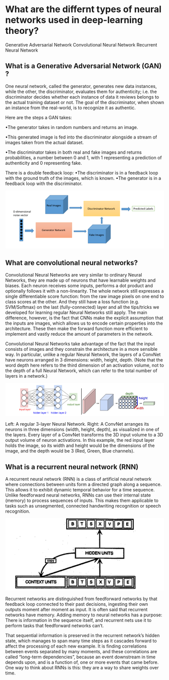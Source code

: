 # What are the differnt types of neural networks used in deep-learning theory? 

Generative Adversarial Network 
Convolutional Neural Network 
Recurrent Neural Network 


## What is a Generative Adversarial Network (GAN) ? 

One neural network, called the generator, generates new data instances, while the other, the discriminator, evaluates them for authenticity; i.e. the discriminator decides whether each instance of data it reviews belongs to the actual training dataset or not. The goal of the discriminator, when shown an instance from the real-world, is to recognize it as authentic.

Here are the steps a GAN takes:

•The generator takes in random numbers and returns an image.

•This generated image is fed into the discriminator alongside a stream of images taken from the actual dataset.

•The discriminator takes in both real and fake images and returns probabilities, a number between 0 and 1, with 1 
representing a prediction of authenticity and 0 representing fake.

There is a double feedback loop: 
•The discriminator is in a feedback loop with the ground truth of the images, which is known.
•The generator is in a feedback loop with the discriminator.

![alt text](/Report_1/Project_related_Background_and_Research_Review/picture_of_GAN_loop.PNG) 

## What are convolutional neural networks? 

Convolutional Neural Networks are very similar to ordinary Neural Networks, they are made up of neurons that have learnable weights and biases. Each neuron receives some inputs, performs a dot product and optionally follows it with a non-linearity. The whole network still expresses a single differentiable score function: from the raw image pixels on one end to class scores at the other. And they still have a loss function (e.g. SVM/Softmax) on the last (fully-connected) layer and all the tips/tricks we developed for learning regular Neural Networks still apply. The main difference, however, is the fact that CNNs make the explicit assumption that the inputs are images, which allows us to encode certain properties into the architecture. These then make the forward function more efficient to implement and vastly reduce the amount of parameters in the network.

Convolutional Neural Networks take advantage of the fact that the input consists of images and they constrain the architecture in a more sensible way. In particular, unlike a regular Neural Network, the layers of a ConvNet have neurons arranged in 3 dimensions: width, height, depth. (Note that the word depth here refers to the third dimension of an activation volume, not to the depth of a full Neural Network, which can refer to the total number of layers in a network.)

![alt text](/Report_1/Project_related_Background_and_Research_Review/CNNvisualization.PNG)
 
 Left: A regular 3-layer Neural Network. Right: A ConvNet arranges its neurons in three dimensions (width, height, depth), as visualized in one of the layers. Every layer of a ConvNet transforms the 3D input volume to a 3D output volume of neuron activations. In this example, the red input layer holds the image, so its width and height would be the dimensions of the image, and the depth would be 3 (Red, Green, Blue channels).

 ## What is a recurrent neural network (RNN)
A recurrent neural network (RNN) is a class of artificial neural network where connections between units form a directed graph along a sequence. This allows it to exhibit dynamic temporal behavior for a time sequence. Unlike feedforward neural networks, RNNs can use their internal state (memory) to process sequences of inputs. This makes them applicable to tasks such as unsegmented, connected handwriting recognition or speech recognition.

![alt text](/Report_1/Project_related_Background_and_Research_Review/RNN_example.PNG)

Recurrent networks are distinguished from feedforward networks by that feedback loop connected to their past decisions, ingesting their own outputs moment after moment as input. It is often said that recurrent networks have memory. Adding memory to neural networks has a purpose: There is information in the sequence itself, and recurrent nets use it to perform tasks that feedforward networks can’t.

That sequential information is preserved in the recurrent network’s hidden state, which manages to span many time steps as it cascades forward to affect the processing of each new example. It is finding correlations between events separated by many moments, and these correlations are called “long-term dependencies”, because an event downstream in time depends upon, and is a function of, one or more events that came before. One way to think about RNNs is this: they are a way to share weights over time.
 